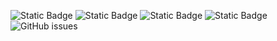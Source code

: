 ![Static Badge](https://img.shields.io/badge/blacklists-60-000000) ![Static Badge](https://img.shields.io/badge/blacklisted-2614442-cc0000) ![Static Badge](https://img.shields.io/badge/whitelisted-2244-00CC00) ![Static Badge](https://img.shields.io/badge/streaming_blacklist-28107-000000) ![GitHub issues](https://img.shields.io/github/issues/fabriziosalmi/blacklists)
